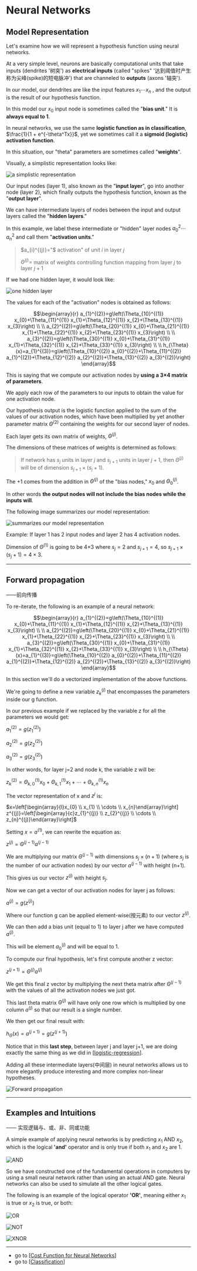 # Neural Networks

## Model Representation
Let's examine how we will represent a hypothesis function using neural networks. 

At a very simple level, neurons are basically computational units that take inputs (dendrites '树突') as **electrical inputs** (called "spikes" '达到阈值时产生称为尖峰(spike)的短电脉冲') that are channeled to **outputs** (axons '轴突'). 

In our model, our dendrites are like the input features $x_1\cdots x_n$ , 
and the output is the result of our hypothesis function. 

In this model our $x_0$ input node is sometimes called the "**bias unit**." It is **always equal to 1**. 

In neural networks, we use the same **logistic function as in classification**, $\frac{1}{1 + e^{-\theta^Tx}}$, 
yet we sometimes call it a **sigmoid (logistic) activation function**. 

In this situation, our "theta" parameters are sometimes called "**weights**".

Visually, a simplistic representation looks like:

![a simplistic representation](../img/a%20simplistic%20representation%20of%20neural%20network.png)

Our input nodes (layer 1), also known as the "**input layer**", go into another node (layer 2), 
which finally outputs the hypothesis function, known as the "**output layer**".

We can have intermediate layers of nodes between the input and output layers called the "**hidden layers**."

In this example, we label these intermediate or "hidden" layer nodes $a^2_0 \cdots a^2_n$ and call them "**activation units**."

> $a_{i}^{(j)}="$ activation" of unit $i$ in layer $j$
>
> $\Theta^{(j)}=$ matrix of weights controlling function mapping from layer $j$ to layer $j+1$

If we had one hidden layer, it would look like:

![one hidden layer](../img/neural%20network%20with%20one%20hidden%20layer.png)

The values for each of the "activation" nodes is obtained as follows:

$$\begin{array}{r}
a_{1}^{(2)}=g\left(\Theta_{10}^{(1)} x_{0}+\Theta_{11}^{(1)} x_{1}+\Theta_{12}^{(1)} x_{2}+\Theta_{13}^{(1)} x_{3}\right) \\
\\
a_{2}^{(2)}=g\left(\Theta_{20}^{(1)} x_{0}+\Theta_{21}^{(1)} x_{1}+\Theta_{22}^{(1)} x_{2}+\Theta_{23}^{(1)} x_{3}\right) \\
\\
a_{3}^{(2)}=g\left(\Theta_{30}^{(1)} x_{0}+\Theta_{31}^{(1)} x_{1}+\Theta_{32}^{(1)} x_{2}+\Theta_{33}^{(1)} x_{3}\right) \\
\\
h_{\Theta}(x)=a_{1}^{(3)}=g\left(\Theta_{10}^{(2)} a_{0}^{(2)}+\Theta_{11}^{(2)} a_{1}^{(2)}+\Theta_{12}^{(2)} a_{2}^{(2)}+\Theta_{13}^{(2)} a_{3}^{(2)}\right)
\end{array}$$

This is saying that we compute our activation nodes by **using a 3×4 matrix of parameters**. 

We apply each row of the parameters to our inputs to obtain the value for one activation node. 

Our hypothesis output is the logistic function applied to the sum of the values of our activation nodes, 
which have been multiplied by yet another parameter matrix $\Theta^{(2)}$ containing the weights for our second layer of nodes.

Each layer gets its own matrix of weights, $\Theta^{(j)}$.

The dimensions of these matrices of weights is determined as follows:

> If network has $s_{j}$ units in layer $j$ and $s_{j+1}$ units in layer $j+1,$ then $\Theta^{(j)}$ will be of dimension $s_{j+1} \times\left(s_{j}+1\right)$.

The +1 comes from the addition in $\Theta^{(j)}$ of the "bias nodes," $x_0$ and $\Theta_0^{(j)}$. 

In other words **the output nodes will not include the bias nodes while the inputs will**. 

The following image summarizes our model representation:

![summarizes our model representation](../img/summarizes%20our%20model%20representation.png)

Example: If layer 1 has 2 input nodes and layer 2 has 4 activation nodes. 

Dimension of $\Theta^{(1)}$ is going to be 4×3 where $s_j = 2$ and $s_{j+1} = 4$, 
so $s_{j+1} \times (s_j + 1) = 4 \times 3$.

---
## Forward propagation
——前向传播

To re-iterate, the following is an example of a neural network:

$$\begin{array}{r}
a_{1}^{(2)}=g\left(\Theta_{10}^{(1)} x_{0}+\Theta_{11}^{(1)} x_{1}+\Theta_{12}^{(1)} x_{2}+\Theta_{13}^{(1)} x_{3}\right) \\
\\
a_{2}^{(2)}=g\left(\Theta_{20}^{(1)} x_{0}+\Theta_{21}^{(1)} x_{1}+\Theta_{22}^{(1)} x_{2}+\Theta_{23}^{(1)} x_{3}\right) \\
\\
a_{3}^{(2)}=g\left(\Theta_{30}^{(1)} x_{0}+\Theta_{31}^{(1)} x_{1}+\Theta_{32}^{(1)} x_{2}+\Theta_{33}^{(1)} x_{3}\right) \\
\\
h_{\Theta}(x)=a_{1}^{(3)}=g\left(\Theta_{10}^{(2)} a_{0}^{(2)}+\Theta_{11}^{(2)} a_{1}^{(2)}+\Theta_{12}^{(2)} a_{2}^{(2)}+\Theta_{13}^{(2)} a_{3}^{(2)}\right)
\end{array}$$

In this section we'll do a vectorized implementation of the above functions. 

We're going to define a new variable $z_k^{(j)}$ that encompasses the parameters inside our g function. 

In our previous example if we replaced by the variable z for all the parameters we would get:

$a_{1}^{(2)}=g\left(z_{1}^{(2)}\right)$

$a_{2}^{(2)}=g\left(z_{2}^{(2)}\right)$

$a_{3}^{(2)}=g\left(z_{3}^{(2)}\right)$

In other words, for layer j=2 and node k, the variable z will be:

$z_{k}^{(2)}=\Theta_{k, 0}^{(1)} x_{0}+\Theta_{k, 1}^{(1)} x_{1}+\cdots+\Theta_{k, n}^{(1)} x_{n}$

The vector representation of x and $z^{j}$ is:

$x=\left[\begin{array}{l}x_{0} \\ x_{1} \\ \cdots \\ x_{n}\end{array}\right] z^{(j)}=\left[\begin{array}{c}z_{1}^{(j)} \\ z_{2}^{(j)} \\ \cdots \\ z_{n}^{(j)}\end{array}\right]$

Setting $x = a^{(1)}$, we can rewrite the equation as:

$z^{(j)}=\Theta^{(j-1)} a^{(j-1)}$

We are multiplying our matrix $\Theta^{(j-1)}$ with dimensions $s_j\times (n+1)$
(where $s_j$ is the number of our activation nodes) by our vector $a^{(j-1)}$ with height (n+1). 

This gives us our vector $z^{(j)}$ with height $s_j$. 

Now we can get a vector of our activation nodes for layer j as follows:

$a^{(j)}=g\left(z^{(j)}\right)$

Where our function g can be applied element-wise(按元素) to our vector $z^{(j)}$.

We can then add a bias unit (equal to 1) to layer j after we have computed $a^{(j)}$. 

This will be element $a_0^{(j)}$ and will be equal to 1. 

To compute our final hypothesis, let's first compute another z vector:

$z^{(j+1)}=\Theta^{(j)} a^{(j)}$

We get this final z vector by multiplying the next theta matrix after $\Theta^{(j-1)}$ with the values of all the activation nodes we just got. 

This last theta matrix $\Theta^{(j)}$ will have only one row which is multiplied by one column $a^{(j)}$ so that our result is a single number. 

We then get our final result with:

$h_{\Theta}(x)=a^{(j+1)}=g\left(z^{(j+1)}\right)$

Notice that in this **last step**, between layer j and layer j+1,
we are doing exactly the same thing as we did in [[logistic-regression]]. 

Adding all these intermediate layers(中间层) in neural networks allows us to more elegantly produce interesting and more complex non-linear hypotheses.

![Forward propagation](../img/Forward%20propagation.png)

---

## Examples and Intuitions 
—— 实现逻辑与、或、非、同或功能

A simple example of applying neural networks is by predicting $x_1$ AND $x_2$, 
which is the logical **'and'** operator and is only true if both $x_1$ and $x_2$ are 1.

![AND](../img/AND.png)

So we have constructed one of the fundamental operations in computers by using a small neural network rather than using an actual AND gate. Neural networks can also be used to simulate all the other logical gates. 

The following is an example of the logical operator **'OR'**, 
meaning either $x_1$ is true or $x_2$ is true, or both:

![OR](../img/OR.png)

![NOT](../img/NOT.png)

![XNOR](../img/XNOR.png)

---

- go to [[Cost Function for Neural Networks]]
- go to [[Classification]]



[//begin]: # "Autogenerated link references for markdown compatibility"
[logistic-regression]: logistic-regression "Logistic Regression"
[Classification]: classification "Classification"
[Cost Function for Neural Networks]:cost-function-for-neural-networks "Cost Function for Neural Networks"
[//end]: # "Autogenerated link references"